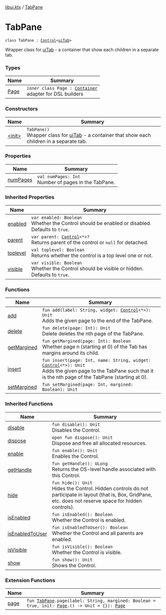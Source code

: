 [libui.ktx](../README.md) / [TabPane](README.md)

# TabPane

`class TabPane : `[`Control`](../-control/README.md)`<`[`uiTab`](../../libui/ui-tab.md)`>`

Wrapper class for [uiTab](../../libui/ui-tab.md) - a container that show each children in a separate tab.

### Types

| Name | Summary |
|---|---|
| [Page](-page/README.md) | `inner class Page : `[`Container`](../-container/README.md)<br>adapter for DSL builders |

### Constructors

| Name | Summary |
|---|---|
| [&lt;init&gt;](-init-.md) | `TabPane()`<br>Wrapper class for [uiTab](../../libui/ui-tab.md) - a container that show each children in a separate tab. |

### Properties

| Name | Summary |
|---|---|
| [numPages](num-pages.md) | `val numPages: Int`<br>Number of pages in the TabPane. |

### Inherited Properties

| Name | Summary |
|---|---|
| [enabled](../-control/enabled.md) | `var enabled: Boolean`<br>Whether the Control should be enabled or disabled. Defaults to `true`. |
| [parent](../-control/parent.md) | `var parent: `[`Control`](../-control/README.md)`<*>?`<br>Returns parent of the control or `null` for detached. |
| [toplevel](../-control/toplevel.md) | `val toplevel: Boolean`<br>Returns whether the control is a top level one or not. |
| [visible](../-control/visible.md) | `var visible: Boolean`<br>Whether the Control should be visible or hidden. Defaults to `true`. |

### Functions

| Name | Summary |
|---|---|
| [add](add.md) | `fun add(label: String, widget: `[`Control`](../-control/README.md)`<*>): Unit`<br>Adds the given page to the end of the TabPane. |
| [delete](delete.md) | `fun delete(page: Int): Unit`<br>Delete deletes the nth page of the TabPane. |
| [getMargined](get-margined.md) | `fun getMargined(page: Int): Boolean`<br>Whether page n (starting at 0) of the Tab has margins around its child. |
| [insert](insert.md) | `fun insert(page: Int, name: String, widget: `[`Control`](../-control/README.md)`<*>): Unit`<br>Adds the given page to the TabPane such that it is the nth page of the TabPane (starting at 0). |
| [setMargined](set-margined.md) | `fun setMargined(page: Int, margined: Boolean): Unit` |

### Inherited Functions

| Name | Summary |
|---|---|
| [disable](../-control/disable.md) | `fun disable(): Unit`<br>Disables the Control. |
| [dispose](../-control/dispose.md) | `open fun dispose(): Unit`<br>Dispose and free all allocated resources. |
| [enable](../-control/enable.md) | `fun enable(): Unit`<br>Enables the Control. |
| [getHandle](../-control/get-handle.md) | `fun getHandle(): ULong`<br>Returns the OS-level handle associated with this Control. |
| [hide](../-control/hide.md) | `fun hide(): Unit`<br>Hides the Control. Hidden controls do not participate in layout (that is, Box, GridPane, etc. does not reserve space for hidden controls). |
| [isEnabled](../-control/is-enabled.md) | `fun isEnabled(): Boolean`<br>Whether the Control is enabled. |
| [isEnabledToUser](../-control/is-enabled-to-user.md) | `fun isEnabledToUser(): Boolean`<br>Whether the Control and all parents are enabled. |
| [isVisible](../-control/is-visible.md) | `fun isVisible(): Boolean`<br>Whether the Control is visible. |
| [show](../-control/show.md) | `fun show(): Unit`<br>Shows the Control. |

### Extension Functions

| Name | Summary |
|---|---|
| [page](../page.md) | `fun `[`TabPane`](README.md)`.page(label: String, margined: Boolean = true, init: `[`Page`](-page/README.md)`.() -> Unit = {}): `[`Page`](-page/README.md) |
